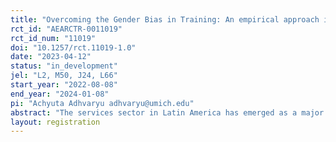 ```yaml
---
title: "Overcoming the Gender Bias in Training: An empirical approach in the Latin American quick-service restaurant industry"
rct_id: "AEARCTR-0011019"
rct_id_num: "11019"
doi: "10.1257/rct.11019-1.0"
date: "2023-04-12"
status: "in_development"
jel: "L2, M50, J24, L66"
start_year: "2022-08-08"
end_year: "2024-01-08"
pi: "Achyuta Adhvaryu adhvaryu@umich.edu"
abstract: "The services sector in Latin America has emerged as a major employer of female labor: nearly 50% of women in the workforce are either directly or indirectly employed in this sector. However, these numbers belie the fact that women occupy mostly low-wage, frontline positions in the service industry as opposed to better-paid managerial positions. Our previous research shows that in a leading Quick-Service Restaurant (QSR) company in Colombia markedly fewer women go farther up the hierarchy. Thus, for this intervention, we hypothesize that existing screening and training resources for managerial positions may overemphasize male-centric approaches and styles, posing a systemic friction for women in their recruitment for or promotion to managerial positions. The aim of this intervention is to evaluate the impact of a gender-informed managerial training program we are developing from prior research in other contexts, as well as and an ongoing baseline assessment of the gender heterogeneity in the productive value of different skills, practices, and styles among existing QSR managers."
layout: registration
---
```


